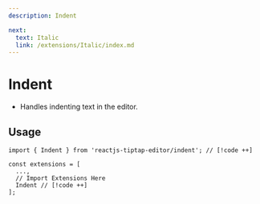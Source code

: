 ```yaml
---
description: Indent

next:
  text: Italic
  link: /extensions/Italic/index.md
---
```


# Indent

- Handles indenting text in the editor.

## Usage

```tsx
import { Indent } from 'reactjs-tiptap-editor/indent'; // [!code ++]

const extensions = [
  ...,
  // Import Extensions Here
  Indent // [!code ++]
];
```
